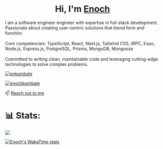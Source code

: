 <h1 align="center">Hi, I'm <a href="https://enkambale.com">Enoch</a></h1>
<p align="left">
I am a software engineer engineer with expertise in full-stack development. Passionate about creating user-centric solutions that blend form and function.
<br/><br/>
Core competencies: TypeScript, React, Next.js, Tailwind CSS, tRPC, Expo, Node.js, Express.js, PostgreSQL, Prisma, MongoDB, Mongoose
<br/><br/>
Committed to writing clean, maintainable code and leveraging cutting-edge technologies to solve complex problems.


<p align="left"> <a href="https://twitter.com/enkambale" target="blank"><img src="https://img.shields.io/twitter/follow/enkambale?logo=twitter&style=for-the-badge" alt="enkambale" /></a> </p>
<p align="left"><a href="https://www.linkedin.com/in/enochkambale" target="blank"><img src="https://img.shields.io/badge/LinkedIn-0077B5?style=for-the-badge&logo=linkedin&logoColor=white" alt="enochkambale" /></a> </p>

📫 [Reach out to me](https://dev.enkambale.com/#contact)


# 📊 Stats:
![](https://github-readme-streak-stats.herokuapp.com/?user=camballe&theme=dark&hide_border=false) <br/>

[![Enoch's WakaTime stats](https://github-readme-stats.vercel.app/api/wakatime?username=enkambale&theme=dark&layout=compact&custom_title=WakaTime%20Stats%20(Last%207%20Days))](https://github.com/anuraghazra/github-readme-stats)
